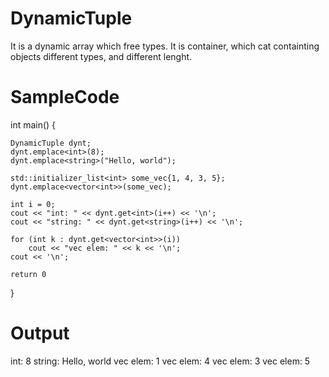 # DynamicTuple
It is a dynamic array which free types.
It is container, which cat containting objects different types, and different lenght.

# SampleCode

  int main() {

    DynamicTuple dynt;
    dynt.emplace<int>(8);
    dynt.emplace<string>("Hello, world");

    std::initializer_list<int> some_vec{1, 4, 3, 5};
    dynt.emplace<vector<int>>(some_vec);

    int i = 0;
    cout << "int: " << dynt.get<int>(i++) << '\n';
    cout << "string: " << dynt.get<string>(i++) << '\n';

    for (int k : dynt.get<vector<int>>(i))
        cout << "vec elem: " << k << '\n';
    cout << '\n';
  
    return 0
  }

# Output
int: 8
string: Hello, world
vec elem: 1
vec elem: 4
vec elem: 3
vec elem: 5
